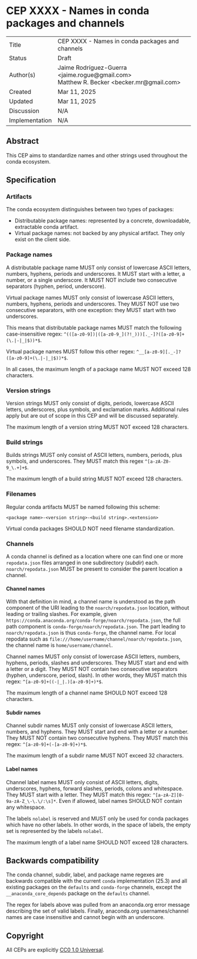# CEP XXXX - Names in conda packages and channels

<table>
<tr><td> Title </td><td> CEP XXXX - Names in conda packages and channels </td>
<tr><td> Status </td><td> Draft </td></tr>
<tr><td> Author(s) </td><td> Jaime Rodríguez-Guerra &lt;jaime.rogue@gmail.com&gt; <br /> Matthew R. Becker &lt;becker.mr@gmail.com&gt;</td></tr>
<tr><td> Created </td><td> Mar 11, 2025</td></tr>
<tr><td> Updated </td><td> Mar 11, 2025</td></tr>
<tr><td> Discussion </td><td> N/A </td></tr>
<tr><td> Implementation </td><td> N/A </td></tr>
</table>

## Abstract

This CEP aims to standardize names and other strings used throughout the conda ecosystem.

## Specification

### Artifacts

The conda ecosystem distinguishes between two types of packages:

- Distributable package names: represented by a concrete, downloadable, extractable conda artifact.
- Virtual package names: not backed by any physical artifact. They only exist on the client side.

### Package names

A distributable package name MUST only consist of lowercase ASCII letters, numbers, hyphens, periods and underscores. It MUST start with a letter, a number, or a single underscore. It MUST NOT include two consecutive separators (hyphen, period, underscore).

Virtual package names MUST only consist of lowercase ASCII letters, numbers, hyphens, periods and underscores. They MUST NOT use two consecutive separators, with one exception: they MUST start with two underscores.

This means that distributable package names MUST match the following case-insensitive regex: `^(([a-z0-9])|([a-z0-9_](?!_)))[._-]?([a-z0-9]+(\.|-|_|$))*$`.

Virtual package names MUST follow this other regex: `^__[a-z0-9][._-]?([a-z0-9]+(\.|-|_|$))*$`.

In all cases, the maximum length of a package name MUST NOT exceed 128 characters.

### Version strings

Version strings MUST only consist of digits, periods, lowercase ASCII letters, underscores, plus
symbols, and exclamation marks. Additional rules apply but are out of scope in this CEP and will be
discussed separately.

The maximum length of a version string MUST NOT exceed 128 characters.

### Build strings

Builds strings MUST only consist of ASCII letters, numbers, periods, plus symbols, and underscores. They MUST match this regex `^[a-zA-Z0-9_\.+]+$`.

The maximum length of a build string MUST NOT exceed 128 characters.

### Filenames

Regular conda artifacts MUST be named following this scheme:

```
<package name>-<version string>-<build string>.<extension>
```

Virtual conda packages SHOULD NOT need filename standardization.

### Channels

A conda channel is defined as a location where one can find one or more `repodata.json` files arranged in one subdirectory (_subdir_) each. `noarch/repodata.json` MUST be present to consider the parent location a channel.

#### Channel names

With that definition in mind, a channel name is understood as the path component of the URI leading to the `noarch/repodata.json` location, without leading or trailing slashes. For example, given `https://conda.anaconda.org/conda-forge/noarch/repodata.json`, the full path component is `conda-forge/noarch/repodata.json`. The part leading to `noarch/repodata.json` is thus `conda-forge`, the channel name. For local repodata such as `file:///home/username/channel/noarch/repodata.json`, the channel name is `home/username/channel`.

Channel names MUST only consist of lowercase ASCII letters, numbers, hyphens, periods, slashes and underscores. They MUST start and end with a letter or a digit. They MUST NOT contain two consecutive separators (hyphen, underscore, period, slash). In other words, they MUST match this regex: `^[a-z0-9]+((-|_|.)[a-z0-9]+)*$`.

The maximum length of a channel name SHOULD NOT exceed 128 characters.

#### Subdir names

Channel subdir names MUST only consist of lowercase ASCII letters, numbers, and hyphens. They MUST start and end with a letter or a number. They MUST NOT contain two consecutive hyphens. They MUST match this regex: `^[a-z0-9]+(-[a-z0-9]+)*$`.

The maximum length of a subdir name MUST NOT exceed 32 characters.

#### Label names

Channel label names MUST only consist of ASCII letters, digits, underscores, hyphens, forward slashes, periods, colons and whitespace. They MUST start with a letter. They MUST match this regex: `^[a-zA-Z][0-9a-zA-Z_\-\.\/:\s]*`. Even if allowed, label names SHOULD NOT contain any whitespace.

The labels `nolabel` is reserved and MUST only be used for conda packages which have no other labels. In other words, in the space of labels, the empty set is represented by the labels `nolabel`.

The maximum length of a label name SHOULD NOT exceed 128 characters.

## Backwards compatibility

The conda channel, subdir, label, and package name regexes are backwards compatible with the current `conda` implementation (25.3) and all existing packages on the `defaults` and `conda-forge` channels, except the `__anaconda_core_depends` package on the `defaults` channel.

The regex for labels above was pulled from an anaconda.org error message describing the set of valid labels. Finally, anaconda.org usernames/channel names are case insensitive and cannot begin with an underscore.

## Copyright

All CEPs are explicitly [CC0 1.0 Universal](https://creativecommons.org/publicdomain/zero/1.0/).
